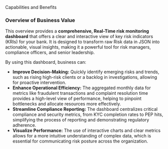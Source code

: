 Capabilities and Benefits

### Overview of Business Value

This overview provides a **comprehensive, Real-Time risk monitoring dashboard** that offers a clear and interactive view of key risk indicators (KRIs) for your bank. 
It is designed to transform raw Risk data in JSON into actionable, visual insights, making it a powerful tool for risk managers, compliance officers, and senior leadership.

By using this dashboard, business can:

* **Improve Decision-Making:** Quickly identify emerging risks and trends, such as rising high-risk clients or a backlog in investigations, allowing for proactive intervention.
* **Enhance Operational Efficiency:** The aggregated monthly data for metrics like fraudulent transactions and complaint resolution time provides a high-level view of performance, helping to pinpoint bottlenecks and allocate resources more effectively.
* **Streamline Compliance Reporting:** The dashboard centralizes critical compliance and security metrics, from KYC completion rates to PEP hits, simplifying the process of reporting and demonstrating regulatory adherence.
* **Visualize Performance:** The use of interactive charts and clear metrics allows for a more intuitive understanding of complex data, which is essential for communicating risk posture across the organization.

  
